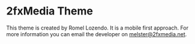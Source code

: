 # 2fxMedia Theme 

This theme is created by Romel Lozendo. It is a mobile first approach. For more information you can email the developer on <a href="mailto:melster@2fxmedia.net">melster@2fxmedia.net</a>.